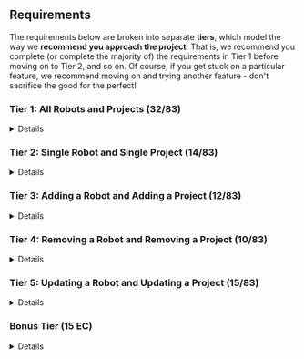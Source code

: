 ## Requirements

The requirements below are broken into separate **tiers**, which model the way we **recommend you approach the project**. That is, we recommend you complete (or complete the majority of) the requirements in Tier 1 before moving on to Tier 2, and so on. Of course, if you get stuck on a particular feature, we recommend moving on and trying another feature - don't sacrifice the good for the perfect!

### Tier 1: All Robots and Projects (32/83)

<details>

#### Frontend

- [x] Write a component to display a list of all robots (at least their names and imageUrls)
- [X] Write a component to display a list of all projects (at least their titles and deadlines)
- [X] Write a robots sub-reducer to manage robots in your Redux store
- [X] Write a projects sub-reducer to manage projects in your Redux store
- [X] Display the AllRobots component when the url matches `/robots`
- [X] Display the AllProjects component when the url matches `/projects`
- [X] Add links to the navbar that can be used to navigate to the all-projects view and the all-robots view

#### Backend

- [X] Write a route to serve up all robots
- [X] Write a route to serve up all projects

- [X] Write a `robots` model with the following information:
  - [X] name - not empty or null
  - [X] fuelType - can be one of gas, diesel, or electric (defaults to electric)
  - [X] fuelLevel - can be a decimal value between 0 and 100 (defaults to 100)
  - [X] imageUrl - with a default value
- [X] Write a `projects` model with the following information:
  - [X] title - not empty or null
  - [X] deadline - a date
  - [X] priority - an integer between 1 and 10
  - [X] completed - boolean value, defaults to false
  - [X] description - extremely large text
- [ ] Robots may be associated with many projects. Likewise, projects may be associated with many robots.

#### Seed
- [X] Running the seed file creates projects and robots for demonstration purposes

#### Testing

- [X] React (AllRobots): renders "No Robots" if passed no robots
- [X] React (AllProjects): renders "No Projects" if passed no projects
- [X] Redux (robots): returns the initial state by default
- [x] Redux (projects): returns the initial state by default
- [X] Sequelize (Robot): name must not be null or empty
- [X] Sequelize (Project): deadline must be a valid date
- [X] Navigation: navbar to navigate to home, robots
- [X] Navigation: navbar to navigate to projects
- [X] Seed File: creates at least one robot that has several projects
- [X] Seed File: creates at least one project that has several robots

Congrats! You have completed your first vertical slice! Make sure to `commit -m "Feature: Get all robots and projects"` before moving on (see RUBRIC.md - points are awarded/deducted for a proper git workflow)!

</details>

### Tier 2: Single Robot and Single Project (14/83)

<details>

#### Frontend

- [X] Write a component to display a single robot with the following information:
  - [X] The robot's name, image, fuelType, fuelLevel
  - [X] The names of all their assigned projects (or a helpful message if they don't have any)
- [X] Display the appropriate robot when the url matches `/robots/:robotId`
- [X] Clicking on a robot from the all-robots view should navigate to show that robot in the single-robot view

- [X] Write a component to display a single project with the following information:
  - [X] The project's title, deadline, priority, description
  - [X] A list of the names of all robots in that project (or a helpful message if it doesn't have any robots)
- [X] Display the appropriate project's info when the url matches `/projects/:projectId`
- [X] Clicking on a project from the all-projects view should navigate to show that project in the single-project view

- [X] Clicking on the name of a robot in the single-project view should navigate to show that robot in the single-robot view
- [X] Clicking on the name of a project in the single-robot view should navigate to show that project in the single-project view

#### Backend

- [X] Write a route to serve up a single robot (based on their id), _including that robot's projects_
- [X] Write a route to serve up a single project (based on its id), _including that projects' robots_

Congrats! You have completed your second vertical slice! Make sure to `commit -m "Feature: Get Single Project and Robot"` before moving on (see RUBRIC.md - points are awarded/deducted for a proper git workflow)!

</details>

### Tier 3: Adding a Robot and Adding a Project (12/83)

<details>

#### Frontend

- [X] Write a component to display a form for adding a new robot that contains _at least_ an input for name
- [X] Display this component EITHER as part of the all-robots view, or as its own view
- [X] Submitting the form with valid data should:
  - [X] Make an AJAX request that causes the new robot to be persisted in the database
  - [X] Add the new robot to the list of robots without needing to refresh the page

- [X] Write a component to display a form for adding a new project that contains _at least_ an input for title
- [X] Display this component EITHER as part of the all-projects view, or as its own view (your choice)
- [X] Submitting the form with valid data should:
  - [X] Make an AJAX request that causes the new project to be saved to the database
  - [X] Add the new project to the list of projects without needing to refresh the page

#### Backend

- [X] Write a route to add a new robot
- [X] Write a route to add a new project

Congrats! You have completed your third vertical slice! Make sure to `commit -m "Feature: Add Robot and Project"` before moving on (see RUBRIC.md - points are awarded/deducted for a proper git workflow)!

</details>

### Tier 4: Removing a Robot and Removing a Project (10/83)

<details>

#### Frontend

- [X] In the all-robots view, include an `X` button next to each robot
- [X] Clicking the `X` button should:
  - [X] Make an AJAX request that causes that robot to be removed from database
  - [X] Remove the robot from the list of robots without needing to refresh the page

- [X] In the all-projects view, include an `X` button next to each project
- [X] Clicking the `X` button should:
  - [X] Make an AJAX request that causes that project to be removed from database
  - [X] Remove the project from the list of projects without needing to refresh the page

#### Backend

- [X] Write a route to remove a robot (based on its id)
- [X] Write a route to remove a project (based on its id)

Congrats! You have completed your fourth vertical slice! Make sure to `commit -m "Feature: Remove Robot and Project"` before moving on (see RUBRIC.md - points are awarded/deducted for a proper git workflow)!

</details>

### Tier 5: Updating a Robot and Updating a Project (15/83)

<details>

#### Frontend

- [X] Write a component to display a form updating _at least_ a robot's name and fuelLevel
- [X] Display this component EITHER as part of the single-robot view, or as its own view
- [X] Submitting the form with valid data should:
  - [X] Make an AJAX request that causes that robot to be updated in the database
  - [X] Update the robot in the current view without needing to refresh the page
- [ ] In the single-robot view, display an `Unassign` button next to each of its projects, which unassigns it from that project (in the database as well as this view)

- [X] Write a component to display a form updating _at least_ a project's title and completion status
- [X] Display this component EITHER as part of the single-project view, or as its own view
- [X] Submitting the form with valid data should:
  - [X] Make an AJAX request that causes that project to be updated in the database
  - [X] Update the project in the current view without needing to refresh the page
- [ ] In the single-project view, display an `Unassign` button next to each robot assigned to it, which unassigns that robot (in the database as well as this view)
- [ ] In the single-project view, display a `Complete` button, which marks the project as completed (in the database as well as this view)

#### Backend

- [X] Write a route to update an existing project
- [X] Write a route to update an existing robot

</details>

### Bonus Tier (15 EC)

<details>

- [ ] Finishing Touches
  - [ ] If a user attempts to add a new robot or project without a required field, a helpful message should be displayed
  - [ ] If a user attempts to access a page that doesn't exist (ex. `/potato`), a helpful "not found" message should be displayed
  - [ ] If a user attempts to view a robot/project that doesn't exist, a helpful message should be displayed
  - [ ] Whenever a component needs to wait for data to load from the server, a "loading" message should be displayed until the data is available
  - [ ] Overall, the app is spectacularly styled and visually stunning
- [ ] Ordering
  - [ ] Create option for projects to be ordered based on priority on all-projects view
  - [ ] Create option for projects to be ordered based on deadline on all-projects view
  - [ ] Create option for robots to be ordered based on fuel level on all-robots view
- [ ] Filtering
  - [ ] Create filters on all-projects view so that projects can be filtered based completion status and priority (allow multiple filters to be applied)
  - [ ] Create a filter on all-robots view to only show projects without assigned robots and vice versa
  - [ ] Create filters on all-robots view so that robots can be filtered based on fuel type and fuel level (allow multiple filters to be applied)
  - [ ] Create a filter on all-robots view to only show robots without assigned projects and vice versa

</details>
